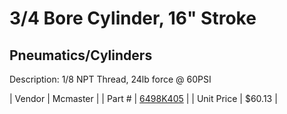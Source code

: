 # 3/4 Bore Cylinder, 16" Stroke
## Pneumatics/Cylinders
Description: 	1/8 NPT Thread, 24lb force @ 60PSI 

| Vendor | Mcmaster | 
| Part # | [6498K405](http://www.mcmaster.com/) | 
| Unit Price | $60.13 | 
